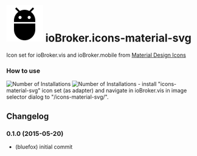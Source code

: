 ![Logo](admin/icons-material-svg.png)
ioBroker.icons-material-svg
=================

Icon set for ioBroker.vis and ioBroker.mobile from [Material Design Icons](https://github.com/google/material-design-icons)

### How to use
![Number of Installations](http://iobroker.live/badges/icons-material-svg-installed.svg) ![Number of Installations](http://iobroker.live/badges/icons-material-svg-stable.svg) - install "icons-material-svg" icon set (as adapter) and navigate in ioBroker.vis in image selector dialog to "/icons-material-svg/".

## Changelog
### 0.1.0 (2015-05-20)
* (bluefox) initial commit


